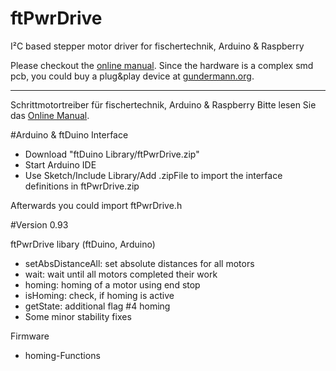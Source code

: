 # ftPwrDrive
I²C based stepper motor driver for fischertechnik, Arduino &amp; Raspberry

Please checkout the <a href="https://github.com/elektrofuzzis/ftPwrDrive/wiki">online manual</a>.
Since the hardware is a complex smd pcb, you could buy a plug&play device at <a href="https://gundermann-software.de/shop/">gundermann.org</a>.


<hr width="100%" />

Schrittmotortreiber für fischertechnik, Arduino &amp; Raspberry
Bitte lesen Sie das <a href="https://github.com/elektrofuzzis/ftPwrDrive/wiki">Online Manual</a>.


#Arduino & ftDuino Interface

- Download "ftDuino Library/ftPwrDrive.zip"
- Start Arduino IDE 
- Use Sketch/Include Library/Add .zipFile to import the interface definitions in ftPwrDrive.zip

Afterwards you could import ftPwrDrive.h

#Version 0.93

ftPwrDrive libary (ftDuino, Arduino)
- setAbsDistanceAll: set absolute distances for all motors
- wait: wait until all motors completed their work
- homing: homing of a motor using end stop
- isHoming: check, if homing is active 
- getState: additional flag #4 homing
- Some minor stability fixes

Firmware
- homing-Functions  
